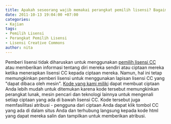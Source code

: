 ```yaml
---
title: Apakah seseorang wajib memakai perangkat pemilih lisensi? Bagaimana jika tidak?
date: 2011-10-13 19:04:00 +07:00
categories:
- Kajian
tags:
- Pemilih Lisensi
- Perangkat Pemilih Lisensi
- Lisensi Creative Commons
author: nita
---
```


Pemberi lisensi tidak diharuskan untuk menggunakan [pemilih lisensi CC](http://creativecommons.org/choose/) atau memberikan informasi tentang diri mereka sendiri atau ciptaan mereka ketika menerapkan lisensi CC kepada ciptaan mereka. Namun, hal ini tetap memungkinkan pemberi lisensi untuk menggunakan lapisan lisensi CC yang "dapat dibaca oleh mesin". [Kode yang kami miliki](http://wiki.creativecommons.or.id/Lisensi) dapat membuat ciptaan Anda lebih mudah untuk ditemukan karena kode tersebut memungkinkan perangkat lunak, mesin pencari dan teknologi lainnya untuk mengenali setiap ciptaan yang ada di bawah lisensi CC. Kode tersebut juga memfasilitasi atribusi - pengguna dari ciptaan Anda dapat klik tombol CC yang ada di dalam situs Anda dan terhubung langsung kepada kode html yang dapat mereka salin dan tampilkan untuk memberikan atribusi.